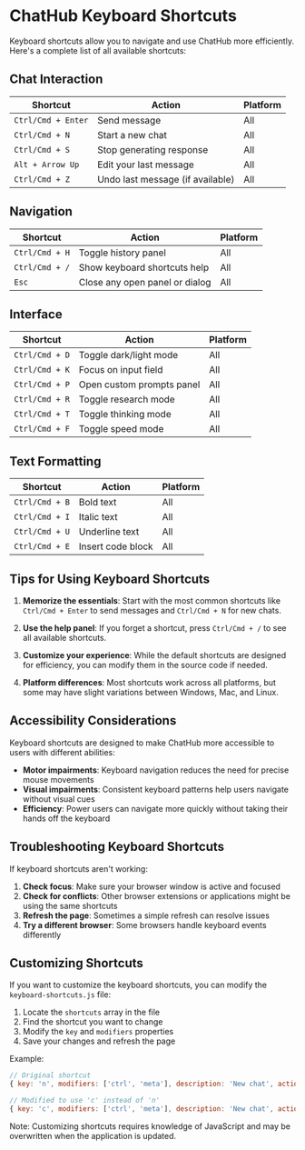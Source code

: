 # ChatHub Keyboard Shortcuts

Keyboard shortcuts allow you to navigate and use ChatHub more efficiently. Here's a complete list of all available shortcuts:

## Chat Interaction

| Shortcut | Action | Platform |
|----------|--------|----------|
| `Ctrl/Cmd + Enter` | Send message | All |
| `Ctrl/Cmd + N` | Start a new chat | All |
| `Ctrl/Cmd + S` | Stop generating response | All |
| `Alt + Arrow Up` | Edit your last message | All |
| `Ctrl/Cmd + Z` | Undo last message (if available) | All |

## Navigation

| Shortcut | Action | Platform |
|----------|--------|----------|
| `Ctrl/Cmd + H` | Toggle history panel | All |
| `Ctrl/Cmd + /` | Show keyboard shortcuts help | All |
| `Esc` | Close any open panel or dialog | All |

## Interface

| Shortcut | Action | Platform |
|----------|--------|----------|
| `Ctrl/Cmd + D` | Toggle dark/light mode | All |
| `Ctrl/Cmd + K` | Focus on input field | All |
| `Ctrl/Cmd + P` | Open custom prompts panel | All |
| `Ctrl/Cmd + R` | Toggle research mode | All |
| `Ctrl/Cmd + T` | Toggle thinking mode | All |
| `Ctrl/Cmd + F` | Toggle speed mode | All |

## Text Formatting

| Shortcut | Action | Platform |
|----------|--------|----------|
| `Ctrl/Cmd + B` | Bold text | All |
| `Ctrl/Cmd + I` | Italic text | All |
| `Ctrl/Cmd + U` | Underline text | All |
| `Ctrl/Cmd + E` | Insert code block | All |

## Tips for Using Keyboard Shortcuts

1. **Memorize the essentials**: Start with the most common shortcuts like `Ctrl/Cmd + Enter` to send messages and `Ctrl/Cmd + N` for new chats.

2. **Use the help panel**: If you forget a shortcut, press `Ctrl/Cmd + /` to see all available shortcuts.

3. **Customize your experience**: While the default shortcuts are designed for efficiency, you can modify them in the source code if needed.

4. **Platform differences**: Most shortcuts work across all platforms, but some may have slight variations between Windows, Mac, and Linux.

## Accessibility Considerations

Keyboard shortcuts are designed to make ChatHub more accessible to users with different abilities:

- **Motor impairments**: Keyboard navigation reduces the need for precise mouse movements
- **Visual impairments**: Consistent keyboard patterns help users navigate without visual cues
- **Efficiency**: Power users can navigate more quickly without taking their hands off the keyboard

## Troubleshooting Keyboard Shortcuts

If keyboard shortcuts aren't working:

1. **Check focus**: Make sure your browser window is active and focused
2. **Check for conflicts**: Other browser extensions or applications might be using the same shortcuts
3. **Refresh the page**: Sometimes a simple refresh can resolve issues
4. **Try a different browser**: Some browsers handle keyboard events differently

## Customizing Shortcuts

If you want to customize the keyboard shortcuts, you can modify the `keyboard-shortcuts.js` file:

1. Locate the `shortcuts` array in the file
2. Find the shortcut you want to change
3. Modify the `key` and `modifiers` properties
4. Save your changes and refresh the page

Example:
```javascript
// Original shortcut
{ key: 'n', modifiers: ['ctrl', 'meta'], description: 'New chat', action: this.newChat }

// Modified to use 'c' instead of 'n'
{ key: 'c', modifiers: ['ctrl', 'meta'], description: 'New chat', action: this.newChat }
```

Note: Customizing shortcuts requires knowledge of JavaScript and may be overwritten when the application is updated.
